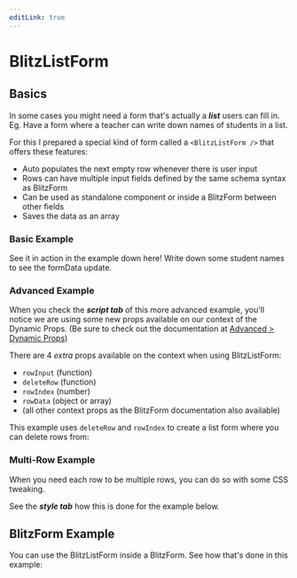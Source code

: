 ```yaml
---
editLink: true
---
```


# BlitzListForm

## Basics

In some cases you might need a form that's actually a _**list**_ users can fill in. Eg. Have a form where a teacher can write down names of students in a list.

For this I prepared a special kind of form called a `<BlitzListForm />` that offers these features:

- Auto populates the next empty row whenever there is user input
- Rows can have multiple input fields defined by the same schema syntax as BlitzForm
- Can be used as standalone component or inside a BlitzForm between other fields
- Saves the data as an array

### Basic Example

See it in action in the example down here! Write down some student names to see the formData update.

<CodeBlockComponent :importFn="() => import('./Basics - Basic Example.vue')" :importFnRaw="() => import('./Basics - Basic Example.vue?raw')" />

### Advanced Example

When you check the _**script tab**_ of this more advanced example, you'll notice we are using some new props available on our context of the Dynamic Props. (Be sure to check out the documentation at [Advanced > Dynamic Props](/advanced/#dynamic-props))

There are 4 _extra_ props available on the context when using BlitzListForm:

- `rowInput` (function)
- `deleteRow` (function)
- `rowIndex` (number)
- `rowData` (object or array)
- (all other context props as the BlitzForm documentation also available)

This example uses `deleteRow` and `rowIndex` to create a list form where you can delete rows from:

<CodeBlockComponent :importFn="() => import('./Basics - Advanced Example.vue')" :importFnRaw="() => import('./Basics - Advanced Example.vue?raw')" />

### Multi-Row Example

When you need each row to be multiple rows, you can do so with some CSS tweaking.

See the _**style tab**_ how this is done for the example below.

<CodeBlockComponent :importFn="() => import('./Basics - Multi-Row Example.vue')" :importFnRaw="() => import('./Basics - Multi-Row Example.vue?raw')" />

## BlitzForm Example

You can use the BlitzListForm inside a BlitzForm. See how that's done in this example:

<CodeBlockComponent :importFn="() => import('./BlitzForm Example.vue')" :importFnRaw="() => import('./BlitzForm Example.vue?raw')" />
